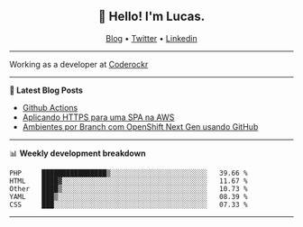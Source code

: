 <h2 align="center">👋 Hello! I'm Lucas.</h2>
<p align="center">
  <a href="https://www.lucassabreu.net.br/">Blog</a> •
  <a href="https://twitter.com/lucassabreu">Twitter</a> •
  <a href="https://www.linkedin.com/in/lucassantosabreu/">Linkedin</a>
</p>

---

Working as a developer at [Coderockr](https://github.com/Coderockr)

---

**📝 Latest Blog Posts**

<!-- BLOG-POST-LIST:START -->
- [Github Actions](https://www.lucassabreu.net.br/post/github-actions/)
- [Aplicando HTTPS para uma SPA na AWS](https://www.lucassabreu.net.br/post/aplicando-https-para-uma-spa-na-aws/)
- [Ambientes por Branch com OpenShift Next Gen usando GitHub](https://www.lucassabreu.net.br/post/ambientes-por-branch-com-openshift-next-gen-usando-github/)
<!-- BLOG-POST-LIST:END -->

---

📊 **Weekly development breakdown**
<!--START_SECTION:waka-->
```text
PHP     ████████████████▒░░░░░░░░░░░░░░░░░░░░░░░░   39.66 % 
HTML    ████▓░░░░░░░░░░░░░░░░░░░░░░░░░░░░░░░░░░░░   11.67 % 
Other   ████▒░░░░░░░░░░░░░░░░░░░░░░░░░░░░░░░░░░░░   10.73 % 
YAML    ███▒░░░░░░░░░░░░░░░░░░░░░░░░░░░░░░░░░░░░░   08.39 % 
CSS     ███░░░░░░░░░░░░░░░░░░░░░░░░░░░░░░░░░░░░░░   07.33 % 
```
<!--END_SECTION:waka-->

---
